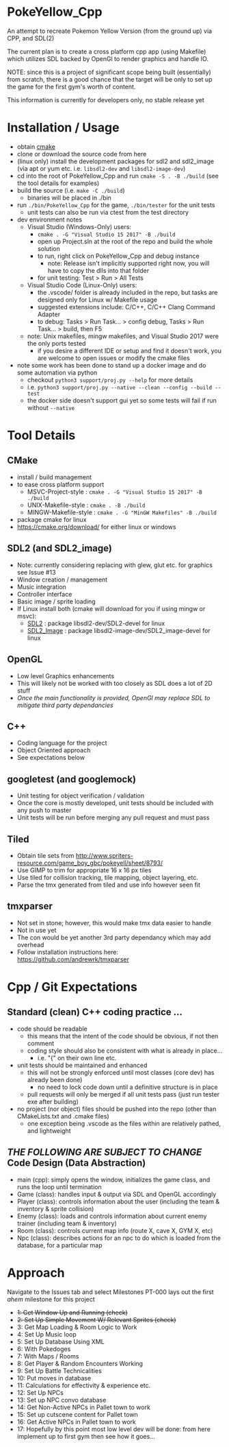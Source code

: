 # PokeYellow_Cpp
An attempt to recreate Pokemon Yellow Version (from the ground up) via CPP, and SDL(2)

The current plan is to create a cross platform cpp app (using Makefile) which utilizes SDL backed by OpenGl to render graphics and handle IO.

NOTE: since this is a project of significant scope being built (essentially) from scratch, there is a good chance that the target will be only to set up the game for the first gym's worth of content.

This information is currently for developers only, no stable release yet

Installation / Usage
==============
 - obtain [cmake](https://cmake.org/download/)
 - clone or download the source code from here
 - (linux only) install the development packages for sdl2 and sdl2_image (via apt or yum etc. i.e. `libsdl2-dev` and `libsdl2-image-dev`)
 - cd into the root of PokeYellow_Cpp and run `cmake -S . -B ./build` (see the tool details for examples)
 - build the source (i.e. `make -C ./build`)
    - binaries will be placed in ./bin
 - run `./bin/PokeYellow_Cpp` for the game, `./bin/tester` for the unit tests
    - unit tests can also be run via ctest from the test directory
 - dev environment notes
    - Visual Studio (Windows-Only) users:
       - `cmake . -G "Visual Studio 15 2017" -B ./build`
       - open up Project.sln at the root of the repo and build the whole solution
       - to run, right click on PokeYellow_Cpp and debug instance
          - note: Release isn't implicitly supported right now, you will have to copy the dlls into that folder
       - for unit testing: Test > Run > All Tests
    - Visual Studio Code (Linux-Only) users:
       - the .vscode/ folder is already included in the repo, but tasks are designed only for Linux w/ Makefile usage
       - suggested extensions include: C/C++, C/C++ Clang Command Adapter
       - to debug: Tasks > Run Task... > config debug, Tasks > Run Task... > build, then F5
    - note: Unix makefiles, mingw makefiles, and Visual Studio 2017 were the only ports tested
       - if you desire a different IDE or setup and find it doesn't work, you are welcome to open issues or modify the cmake files
 - note some work has been done to stand up a docker image and do some automation via python
    - checkout `python3 support/proj.py --help` for more details
    - i.e. `python3 support/proj.py --native --clean --config --build --test`
    - the docker side doesn't support gui yet so some tests will fail if run without `--native`

Tool Details
==============

CMake
--------------
 - install / build management
 - to ease cross platform support
    - MSVC-Project-style : `cmake . -G "Visual Studio 15 2017" -B ./build`
    - UNIX-Makefile-style : `cmake . -B ./build`
    - MINGW-Makefile-style : `cmake . -G "MinGW Makefiles" -B ./build`
 - package cmake for linux
 - https://cmake.org/download/ for either linux or windows

SDL2 (and SDL2_image)
--------------
 - Note: currently considering replacing with glew, glut etc. for graphics see Issue #13
 - Window creation / management
 - Music integration
 - Controller interface
 - Basic image / sprite loading
 - If Linux install both (cmake will download for you if using mingw or msvc):
    - [SDL2](https://www.libsdl.org/download-2.0.php#source) : package libsdl2-dev/SDL2-devel for linux
    - [SDL2_Image](https://www.libsdl.org/projects/SDL_image/) : package libsdl2-image-dev/SDL2_image-devel for linux

OpenGL
--------------
 - Low level Graphics enhancements
 - This will likely not be worked with too closely as SDL does a lot of 2D stuff
 - *Once the main functionality is provided, OpenGl may replace SDL to mitigate third party dependancies*
  
C++
--------------
 - Coding language for the project
 - Object Oriented approach
 - See expectations below
  
googletest (and googlemock)
--------------
 - Unit testing for object verification / validation
 - Once the core is mostly developed, unit tests should be included with any push to master
 - Unit tests will be run before merging any pull request and must pass

Tiled
--------------
 - Obtain tile sets from http://www.spriters-resource.com/game_boy_gbc/pokeyell/sheet/8793/
 - Use GIMP to trim for appropriate 16 x 16 px tiles
 - Use tiled for collision tracking, tile mapping, object layering, etc.
 - Parse the tmx generated from tiled and use info however seen fit

tmxparser
--------------
 - Not set in stone; however, this would make tmx data easier to handle
 - Not in use yet
 - The con would be yet another 3rd party dependancy which may add overhead
 - Follow installation instructions here: https://github.com/andrewrk/tmxparser

Cpp / Git Expectations
==============
Standard (clean) C++ coding practice ...
--------------
 - code should be readable
    - this means that the intent of the code should be obvious, if not then comment
    - coding style should also be consistent with what is already in place...
       - i.e. "{" on their own line etc.
 - unit tests should be maintained and enhanced
    - this will not be strongly enforced until most classes (core dev) has already been done)
       - no need to lock code down until a definitive structure is in place
    - pull requests will only be merged if all unit tests pass (just run tester exe after building)
 - no project (nor object) files should be pushed into the repo (other than CMakeLists.txt and .cmake files)
    - one exception being .vscode as the files within are relatively pathed, and lightweight

*THE FOLLOWING ARE SUBJECT TO CHANGE*
Code Design (Data Abstraction) 
--------------
 - main (cpp): simply opens the window, initializes the game class, and runs the loop until termination
 - Game (class): handles input & output via SDL and OpenGL accordingly
 - Player (class): controls information about the user (including the team & inventory & sprite collision)
 - Enemy (class): loads and controls information about current enemy trainer (including team & inventory)
 - Room (class): controls current map info (route X, cave X, GYM X, etc)
 - Npc (class): describes actions for an npc to do  which is loaded from the database, for a particular map
  
Approach
==============
Navigate to the Issues tab and select Milestones
PT-000 lays out the first *ahem* milestone for this project
 - ~~1:  Get Window Up and Running (check)~~
 - ~~2:  Set Up Simple Movement W/ Relevant Sprites (check)~~
 - 3:  Get Map Loading & Room Logic to Work
 - 4:  Set Up Music loop
 - 5:  Set Up Database Using XML
 - 6:     With Pokedoges
 - 7:     With Maps / Rooms
 - 8:  Get Player & Random Encounters Working
 - 9:  Set Up Battle Technicalities
 - 10:    Put moves in database
 - 11:    Calculations for effectivity & experience etc.
 - 12: Set Up NPCs
 - 13:    Set up NPC convo database
 - 14:    Get Non-Active NPCs in Pallet town to work
 - 15:    Set up cutscene content for Pallet town
 - 16:    Get Active NPCs in Pallet town to work
 - 17: Hopefully by this point most low level dev will be done: from here implement up to first gym then see how it goes... 
